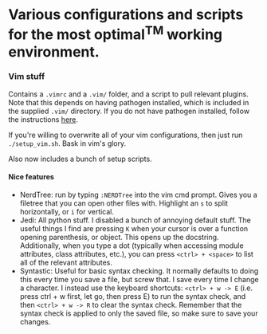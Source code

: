 # Various configurations and scripts for the most optimal<sup>TM</sup> working environment.
### Vim stuff
Contains a `.vimrc` and a `.vim/` folder, and a script to pull relevant plugins.
Note that this depends on having pathogen installed, which is included in the supplied `.vim/` directory.
If you do not have pathogen installed, follow the instructions [here](https://github.com/tpope/vim-pathogen).

If you're willing to overwrite all of your vim configurations, then just run `./setup_vim.sh`.
Bask in vim's glory.

Also now includes a bunch of setup scripts.

#### Nice features

- NerdTree: run by typing `:NERDTree` into the vim cmd prompt. Gives you a filetree that you can open other
    files with. Highlight an `s` to split horizontally, or `i` for vertical.
- Jedi: All python stuff. I disabled a bunch of annoying default stuff. The useful things I find are pressing `K` 
    when your cursor is over a function opening parenthesis, or object. This opens up the docstring. 
    Additionally, when you type a dot (typically when accessing module attributes, class attributes, etc.),
    you can press `<ctrl> + <space>` to list all of the relevant attributes.
- Syntastic: Useful for basic syntax checking. It normally defaults to doing this every time you save a file,
    but screw that. I save every time I change a character. I instead use the keyboard shortcuts:
    `<ctrl> + w -> E` (i.e. press ctrl + w first, let go, then press E) to run the syntax check, and then
    `<ctrl> + w -> R` to clear the syntax check. Remember that the syntax check is applied to only the saved
    file, so make sure to save your changes.
